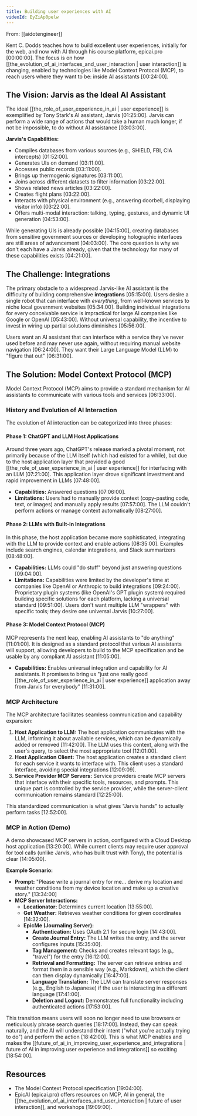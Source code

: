 ```yaml
---
title: Building user experiences with AI
videoId: EyZiAp0pelw
---
```


From: [[aidotengineer]] <br/> 

Kent C. Dodds teaches how to build excellent user experiences, initially for the web, and now with AI through his course platform, epicai.pro <a class="yt-timestamp" data-t="00:00:00">[00:00:00]</a>. The focus is on how [[the_evolution_of_ai_interfaces_and_user_interaction | user interaction]] is changing, enabled by technologies like Model Context Protocol (MCP), to reach users where they want to be: inside AI assistants <a class="yt-timestamp" data-t="00:24:00">[00:24:00]</a>.

## The Vision: Jarvis as the Ideal AI Assistant

The ideal [[the_role_of_user_experience_in_ai | user experience]] is exemplified by Tony Stark's AI assistant, Jarvis <a class="yt-timestamp" data-t="01:25:00">[01:25:00]</a>. Jarvis can perform a wide range of actions that would take a human much longer, if not be impossible, to do without AI assistance <a class="yt-timestamp" data-t="03:03:00">[03:03:00]</a>.

**Jarvis's Capabilities:**
*   Compiles databases from various sources (e.g., SHIELD, FBI, CIA intercepts) <a class="yt-timestamp" data-t="01:52:00">[01:52:00]</a>.
*   Generates UIs on demand <a class="yt-timestamp" data-t="03:11:00">[03:11:00]</a>.
*   Accesses public records <a class="yt-timestamp" data-t="03:11:00">[03:11:00]</a>.
*   Brings up thermogenic signatures <a class="yt-timestamp" data-t="03:11:00">[03:11:00]</a>.
*   Joins across different datasets to filter information <a class="yt-timestamp" data-t="03:22:00">[03:22:00]</a>.
*   Shows related news articles <a class="yt-timestamp" data-t="03:22:00">[03:22:00]</a>.
*   Creates flight plans <a class="yt-timestamp" data-t="03:22:00">[03:22:00]</a>.
*   Interacts with physical environment (e.g., answering doorbell, displaying visitor info) <a class="yt-timestamp" data-t="03:22:00">[03:22:00]</a>.
*   Offers multi-modal interaction: talking, typing, gestures, and dynamic UI generation <a class="yt-timestamp" data-t="04:53:00">[04:53:00]</a>.

While generating UIs is already possible <a class="yt-timestamp" data-t="04:15:00">[04:15:00]</a>, creating databases from sensitive government sources or developing holographic interfaces are still areas of advancement <a class="yt-timestamp" data-t="04:03:00">[04:03:00]</a>. The core question is why we don't each have a Jarvis already, given that the technology for many of these capabilities exists <a class="yt-timestamp" data-t="04:21:00">[04:21:00]</a>.

## The Challenge: Integrations

The primary obstacle to a widespread Jarvis-like AI assistant is the difficulty of building comprehensive **integrations** <a class="yt-timestamp" data-t="05:15:00">[05:15:00]</a>. Users desire a single robot that can interface with *everything*, from well-known services to niche local government websites <a class="yt-timestamp" data-t="05:34:00">[05:34:00]</a>. Building individual integrations for every conceivable service is impractical for large AI companies like Google or OpenAI <a class="yt-timestamp" data-t="05:43:00">[05:43:00]</a>. Without universal capability, the incentive to invest in wiring up partial solutions diminishes <a class="yt-timestamp" data-t="05:56:00">[05:56:00]</a>.

Users want an AI assistant that can interface with a service they've never used before and may never use again, without requiring manual website navigation <a class="yt-timestamp" data-t="06:24:00">[06:24:00]</a>. They want their Large Language Model (LLM) to "figure that out" <a class="yt-timestamp" data-t="06:31:00">[06:31:00]</a>.

## The Solution: Model Context Protocol (MCP)

Model Context Protocol (MCP) aims to provide a standard mechanism for AI assistants to communicate with various tools and services <a class="yt-timestamp" data-t="06:33:00">[06:33:00]</a>.

### History and Evolution of AI Interaction

The evolution of AI interaction can be categorized into three phases:

#### Phase 1: ChatGPT and LLM Host Applications
Around three years ago, ChatGPT's release marked a pivotal moment, not primarily because of the LLM itself (which had existed for a while), but due to the host application layer that provided a good [[the_role_of_user_experience_in_ai | user experience]] for interfacing with an LLM <a class="yt-timestamp" data-t="07:21:00">[07:21:00]</a>. This application layer drove significant investment and rapid improvement in LLMs <a class="yt-timestamp" data-t="07:48:00">[07:48:00]</a>.

*   **Capabilities:** Answered questions <a class="yt-timestamp" data-t="07:06:00">[07:06:00]</a>.
*   **Limitations:** Users had to manually provide context (copy-pasting code, text, or images) and manually apply results <a class="yt-timestamp" data-t="07:57:00">[07:57:00]</a>. The LLM couldn't perform actions or manage context automatically <a class="yt-timestamp" data-t="08:27:00">[08:27:00]</a>.

#### Phase 2: LLMs with Built-in Integrations
In this phase, the host application became more sophisticated, integrating with the LLM to provide context and enable actions <a class="yt-timestamp" data-t="08:35:00">[08:35:00]</a>. Examples include search engines, calendar integrations, and Slack summarizers <a class="yt-timestamp" data-t="08:48:00">[08:48:00]</a>.

*   **Capabilities:** LLMs could "do stuff" beyond just answering questions <a class="yt-timestamp" data-t="09:04:00">[09:04:00]</a>.
*   **Limitations:** Capabilities were limited by the developer's time at companies like OpenAI or Anthropic to build integrations <a class="yt-timestamp" data-t="09:24:00">[09:24:00]</a>. Proprietary plugin systems (like OpenAI's GPT plugin system) required building specific solutions for each platform, lacking a universal standard <a class="yt-timestamp" data-t="09:51:00">[09:51:00]</a>. Users don't want multiple LLM "wrappers" with specific tools; they desire one universal Jarvis <a class="yt-timestamp" data-t="10:27:00">[10:27:00]</a>.

#### Phase 3: Model Context Protocol (MCP)
MCP represents the next leap, enabling AI assistants to "do anything" <a class="yt-timestamp" data-t="11:01:00">[11:01:00]</a>. It is designed as a standard protocol that various AI assistants will support, allowing developers to build to the MCP specification and be usable by any compliant AI assistant <a class="yt-timestamp" data-t="11:05:00">[11:05:00]</a>.

*   **Capabilities:** Enables universal integration and capability for AI assistants. It promises to bring us "just one really good [[the_role_of_user_experience_in_ai | user experience]] application away from Jarvis for everybody" <a class="yt-timestamp" data-t="11:31:00">[11:31:00]</a>.

### MCP Architecture

The MCP architecture facilitates seamless communication and capability expansion:
1.  **Host Application to LLM:** The host application communicates with the LLM, informing it about available services, which can be dynamically added or removed <a class="yt-timestamp" data-t="11:42:00">[11:42:00]</a>. The LLM uses this context, along with the user's query, to select the most appropriate tool <a class="yt-timestamp" data-t="12:01:00">[12:01:00]</a>.
2.  **Host Application Client:** The host application creates a standard client for each service it wants to interface with. This client uses a standard interface, avoiding special integrations <a class="yt-timestamp" data-t="12:09:00">[12:09:09]</a>.
3.  **Service Provider MCP Servers:** Service providers create MCP servers that interface with their specific tools, resources, and prompts. This unique part is controlled by the service provider, while the server-client communication remains standard <a class="yt-timestamp" data-t="12:25:00">[12:25:00]</a>.

This standardized communication is what gives "Jarvis hands" to actually perform tasks <a class="yt-timestamp" data-t="12:52:00">[12:52:00]</a>.

### MCP in Action (Demo)

A demo showcased MCP servers in action, configured with a Cloud Desktop host application <a class="yt-timestamp" data-t="13:20:00">[13:20:00]</a>. While current clients may require user approval for tool calls (unlike Jarvis, who has built trust with Tony), the potential is clear <a class="yt-timestamp" data-t="14:05:00">[14:05:00]</a>.

**Example Scenario:**
*   **Prompt:** "Please write a journal entry for me... derive my location and weather conditions from my device location and make up a creative story." <a class="yt-timestamp" data-t="13:34:00">[13:34:00]</a>
*   **MCP Server Interactions:**
    *   **Locationator:** Determines current location <a class="yt-timestamp" data-t="13:55:00">[13:55:00]</a>.
    *   **Get Weather:** Retrieves weather conditions for given coordinates <a class="yt-timestamp" data-t="14:32:00">[14:32:00]</a>.
    *   **EpicMe (Journaling Server):**
        *   **Authentication:** Uses OAuth 2.1 for secure login <a class="yt-timestamp" data-t="14:43:00">[14:43:00]</a>.
        *   **Create Journal Entry:** The LLM writes the entry, and the server configures inputs <a class="yt-timestamp" data-t="15:35:00">[15:35:00]</a>.
        *   **Tag Management:** Checks and creates relevant tags (e.g., "travel") for the entry <a class="yt-timestamp" data-t="16:12:00">[16:12:00]</a>.
        *   **Retrieval and Formatting:** The server can retrieve entries and format them in a sensible way (e.g., Markdown), which the client can then display dynamically <a class="yt-timestamp" data-t="16:47:00">[16:47:00]</a>.
        *   **Language Translation:** The LLM can translate server responses (e.g., English to Japanese) if the user is interacting in a different language <a class="yt-timestamp" data-t="17:41:00">[17:41:00]</a>.
        *   **Deletion and Logout:** Demonstrates full functionality including authenticated actions <a class="yt-timestamp" data-t="17:53:00">[17:53:00]</a>.

This transition means users will soon no longer need to use browsers or meticulously phrase search queries <a class="yt-timestamp" data-t="18:17:00">[18:17:00]</a>. Instead, they can speak naturally, and the AI will understand their intent ("what you're actually trying to do") and perform the action <a class="yt-timestamp" data-t="18:42:00">[18:42:00]</a>. This is what MCP enables and makes the [[future_of_ai_in_improving_user_experience_and_integrations | future of AI in improving user experience and integrations]] so exciting <a class="yt-timestamp" data-t="18:54:00">[18:54:00]</a>.

## Resources

*   The Model Context Protocol specification <a class="yt-timestamp" data-t="19:04:00">[19:04:00]</a>.
*   EpicAI (epicai.pro) offers resources on MCP, AI in general, the [[the_evolution_of_ai_interfaces_and_user_interaction | future of user interaction]], and workshops <a class="yt-timestamp" data-t="19:09:00">[19:09:00]</a>.